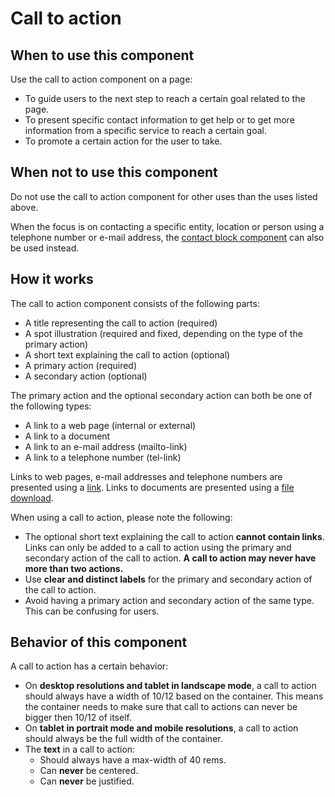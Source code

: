 # Call to action

## When to use this component

Use the call to action component on a page:

* To guide users to the next step to reach a certain goal related to the page.
* To present specific contact information to get help or to get more information from a specific service to reach a certain goal.
* To promote a certain action for the user to take.

## When not to use this component

Do not use the call to action component for other uses than the uses listed above.

When the focus is on contacting a specific entity, location or person using a telephone number or e-mail address, the <a href="{{path './contact-block.html'}}">contact block component</a> can also be used instead. 

## How it works

The call to action component consists of the following parts:

* A title representing the call to action (required)
* A spot illustration (required and fixed, depending on the type of the primary action)
* A short text explaining the call to action (optional)
* A primary action (required)
* A secondary action (optional)

The primary action and the optional secondary action can both be one of the following types:

* A link to a web page (internal or external)
* A link to a document
* A link to an e-mail address (mailto-link)
* A link to a telephone number (tel-link)

Links to web pages, e-mail addresses and telephone numbers are presented using a <a href="{{path './link.html'}}">link</a>.
Links to documents are presented using a <a href="{{path './file-download.html'}}">file download</a>.

When using a call to action, please note the following:

* The optional short text explaining the call to action **cannot contain links**. Links can only be added to a call to action using the primary and secondary action of the call to action. **A call to action may never have more than two actions.**
* Use **clear and distinct labels** for the primary and secondary action of the call to action.
* Avoid having a primary action and secondary action of the same type. This can be confusing for users.

## Behavior of this component

A call to action has a certain behavior:

* On **desktop resolutions and tablet in landscape mode**, a call to action should always have a width of 10/12 based on the container. This means the container needs to make sure that call to actions can never be bigger then 10/12 of itself.
* On **tablet in portrait mode and mobile resolutions**, a call to action should always be the full width of the container.
* The **text** in a call to action:
   * Should always have a max-width of 40 rems.
   * Can **never** be centered.
   * Can **never** be justified.